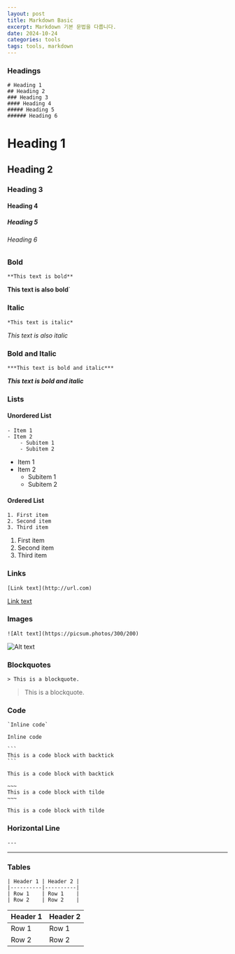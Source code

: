 ```yaml
---
layout: post
title: Markdown Basic
excerpt: Markdown 기본 문법을 다룹니다.
date: 2024-10-24
categories: tools
tags: tools, markdown
---
```


### Headings

```
# Heading 1
## Heading 2
### Heading 3
#### Heading 4
##### Heading 5
###### Heading 6
```
# Heading 1
## Heading 2
### Heading 3
#### Heading 4
##### Heading 5
###### Heading 6

### Bold

```
**This text is bold** 
```

__This text is also bold__`

### Italic

```
*This text is italic*
```

_This text is also italic_

### Bold and Italic

```
***This text is bold and italic***
```

___This text is bold and italic___

### Lists

#### Unordered List

```
- Item 1 
- Item 2 
	- Subitem 1 
	- Subitem 2
```

- Item 1 
- Item 2 
	- Subitem 1 
	- Subitem 2
#### Ordered List

```
1. First item
2. Second item
3. Third item
```

1. First item
2. Second item
3. Third item

### Links

```
[Link text](http://url.com)
```

[Link text](http://url.com)

### Images

```
![Alt text](https://picsum.photos/300/200)
```

![Alt text](https://picsum.photos/300/200)

### Blockquotes

```
> This is a blockquote.
```

> This is a blockquote.

### Code

```
`Inline code`
```

`Inline code`


~~~
```
This is a code block with backtick
```
~~~

```
This is a code block with backtick
```

```
~~~
This is a code block with tilde
~~~
```

~~~
This is a code block with tilde
~~~

### Horizontal Line

```
---
```

---

### Tables

```
| Header 1 | Header 2 |
|----------|----------|
| Row 1    | Row 1    |
| Row 2    | Row 2    |
```

| Header 1 | Header 2 |
|----------|----------|
| Row 1    | Row 1    |
| Row 2    | Row 2    |
